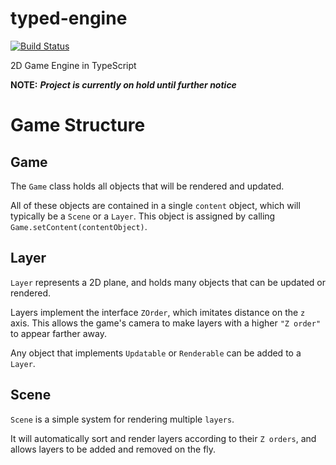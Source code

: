 # typed-engine

[![Build Status](https://travis-ci.org/avahe-kellenberger/typed-engine.svg?branch=master)](https://travis-ci.org/avahe-kellenberger/typed-engine)

2D Game Engine in TypeScript

**NOTE:** **_Project is currently on hold until further notice_**

# Game Structure

## Game
The `Game` class holds all objects that will be rendered and updated.

All of these objects are contained in a single `content` object, which will typically be a `Scene` or a `Layer`.
This object is assigned by calling `Game.setContent(contentObject)`.

## Layer
`Layer` represents a 2D plane, and holds many objects that can be updated or rendered.

Layers implement the interface `ZOrder`, which imitates distance on the `z` axis. This allows the game's camera to make layers with a higher `"Z order"` to appear farther away.

Any object that implements `Updatable` or `Renderable` can be added to a `Layer`.

## Scene
`Scene` is a simple system for rendering multiple `layers`.

It will automatically sort and render layers according to their `Z orders`, and allows layers to be added and removed on the fly.
